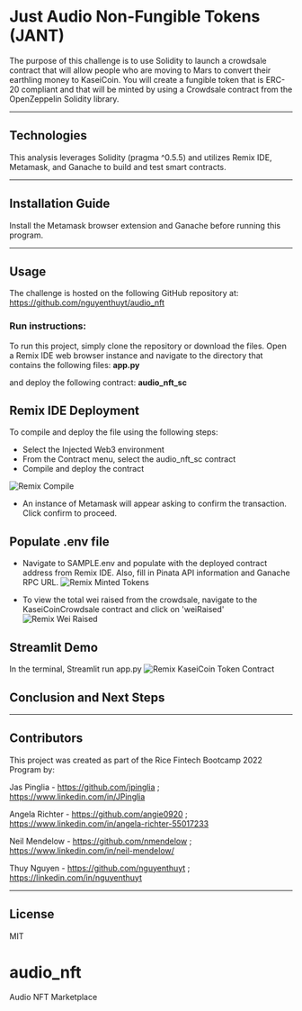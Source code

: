 # Just Audio Non-Fungible Tokens (JANT)

The purpose of this challenge is to use Solidity to launch a crowdsale contract that will allow people who are moving to Mars to convert their earthling money to KaseiCoin. You will create a fungible token that is ERC-20 compliant and that will be minted by using a Crowdsale contract from the OpenZeppelin Solidity library.
    
---

## Technologies

This analysis leverages Solidity (pragma ^0.5.5) and utilizes Remix IDE, Metamask, and Ganache to build and test smart contracts.

---

## Installation Guide

Install the Metamask browser extension and Ganache before running this program.

---

## Usage
The challenge is hosted on the following GitHub repository at: https://github.com/nguyenthuyt/audio_nft   

### **Run instructions:**
To run this project, simply clone the repository or download the files. Open a Remix IDE web browser instance and navigate to the directory that contains the following files:
**app.py**


and deploy the following contract:
**audio_nft_sc**

## Remix IDE Deployment
To compile and deploy the file using the following steps:

- Select the Injected Web3 environment
- From the Contract menu, select the audio_nft_sc contract
- Compile and deploy the contract

![Remix Compile](Evaluation_Evidence/KaseiCoinCrowdsaleDeployer.PNG)

- An instance of Metamask will appear asking to confirm the transaction. Click confirm to proceed.



## Populate .env file

- Navigate to SAMPLE.env and populate with the deployed contract address from Remix IDE. Also, fill in Pinata API information and Ganache RPC URL.
![Remix Minted Tokens]("""".PNG)


- To view the total wei raised from the crowdsale, navigate to the KaseiCoinCrowdsale contract and click on 'weiRaised'
![Remix Wei Raised](.PNG)



## Streamlit Demo

In the terminal, Streamlit run app.py
![Remix KaseiCoin Token Contract](Evaluation_Evidence/compiled_KaseiCoin.PNG)



## Conclusion and Next Steps


---

## Contributors

This project was created as part of the Rice Fintech Bootcamp 2022 Program by:

Jas Pinglia - https://github.com/jpinglia ; https://www.linkedin.com/in/JPinglia

Angela Richter - https://github.com/angie0920 ; https://www.linkedin.com/in/angela-richter-55017233

Neil Mendelow - https://github.com/nmendelow ; https://www.linkedin.com/in/neil-mendelow/ 

Thuy Nguyen - https://github.com/nguyenthuyt ; https://linkedin.com/in/nguyenthuyt


---

## License

MIT




# audio_nft
Audio NFT Marketplace
